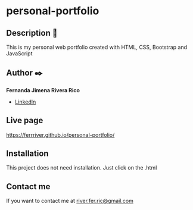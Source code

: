 # personal-portfolio

## Description 📝
This is my personal web portfolio created with HTML, CSS, Bootstrap and JavaScript

## Author ✒️
**Fernanda Jimena Rivera Rico**

* [LinkedIn](https://www.linkedin.com/in/fernandariverarico/)

## Live page
https://ferrriver.github.io/personal-portfolio/

## Installation
This project does not need installation. Just click on the .html

## Contact me
If you want to contact me at river.fer.ric@gmail.com


